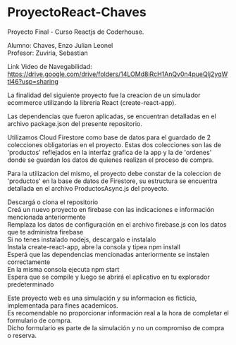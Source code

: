 # ProyectoReact-Chaves

Proyecto Final - Curso Reactjs de Coderhouse.

Alumno: Chaves, Enzo Julian Leonel <br/>
Profesor: Zuviria, Sebastian

Link Video de Navegabilidad: https://drive.google.com/drive/folders/14LOMd8iRcH1AnQv0n4pueQIj2yqWtl46?usp=sharing

La finalidad del siguiente proyecto fue la creacion de un simulador ecommerce utilizando la libreria React (create-react-app).

Las dependencias que fueron aplicadas, se encuentran detalladas en el archivo package.json del presente repositorio.

Utilizamos Cloud Firestore como base de datos para el guardado de 2 colecciones obligatorias en el proyecto.
Estas dos colecciones son las de 'productos' reflejados en la interfaz grafica de la app y la de 'ordenes' donde se guardan los datos de quienes realizan el proceso de compra.

Para la utilizacion del mismo, el proyecto debe constar de la coleccion de 'productos' en la base de datos de Firestore, su estructura se encuentra detallada en el archivo ProductosAsync.js del proyecto.


Descargá o clona el repositorio <br/>
Creá un nuevo proyecto en firebase con las indicaciones e información mencionada anteriormente <br/>
Remplaza los datos de configuración en el archivo firebase.js con los datos que te administra firebase <br/>
Si no tenes instalado nodejs, descargalo e instalalo <br/>
Instala create-react-app, abre la consola y tipea npm install <br/>
Esperá que las dependencias mencionadas anteriormente se instalen correctamente <br/>
En la misma consola ejecuta npm start <br/>
Espera que se compile y luego se abrirá el aplicativo en tu explorador predeterminado <br/>

Este proyecto web es una simulación y su informacion es ficticia, implementada para fines academicos. <br/>
Es recomendable no proporcionar información real a la hora de completar el formulario de compra. <br/>
Dicho formulario es parte de la simulación y no un compromiso de compra o reserva. <br/>
